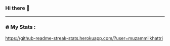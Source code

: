 ### Hi there 👋

---

### :fire: My Stats :

https://github-readme-streak-stats.herokuapp.com/?user=muzammilkhattri
